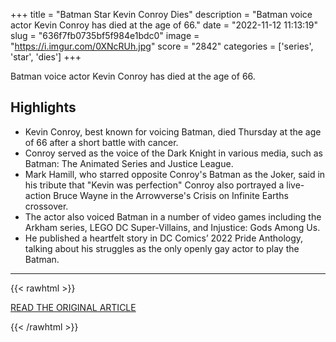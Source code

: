 +++
title = "Batman Star Kevin Conroy Dies"
description = "Batman voice actor Kevin Conroy has died at the age of 66."
date = "2022-11-12 11:13:19"
slug = "636f7fb0735bf5f984e1bdc0"
image = "https://i.imgur.com/0XNcRUh.jpg"
score = "2842"
categories = ['series', 'star', 'dies']
+++

Batman voice actor Kevin Conroy has died at the age of 66.

## Highlights

- Kevin Conroy, best known for voicing Batman, died Thursday at the age of 66 after a short battle with cancer.
- Conroy served as the voice of the Dark Knight in various media, such as Batman: The Animated Series and Justice League.
- Mark Hamill, who starred opposite Conroy's Batman as the Joker, said in his tribute that "Kevin was perfection" Conroy also portrayed a live-action Bruce Wayne in the Arrowverse's Crisis on Infinite Earths crossover.
- The actor also voiced Batman in a number of video games including the Arkham series, LEGO DC Super-Villains, and Injustice: Gods Among Us.
- He published a heartfelt story in DC Comics’ 2022 Pride Anthology, talking about his struggles as the only openly gay actor to play the Batman.

---

{{< rawhtml >}}
  <p class="article-category">
    <a target="_blank" href="https://thedirect.com/article/batman-kevin-conroy-dies">READ THE ORIGINAL ARTICLE</a>
  </p>
{{< /rawhtml >}}

